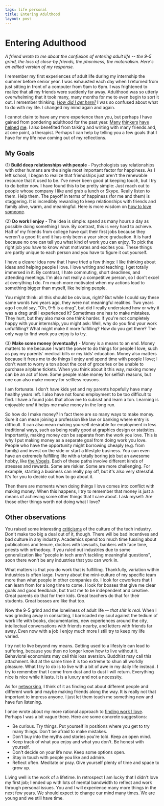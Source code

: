 ```yaml
--- 
tags: life personal
title: Entering Adulthood
layout: post
---
```


# Entering Adulthood

_A friend wrote to me about the confusion of entering adult life -- the 9-5 grind, the loss of close-by friends, the phoniness, the materialism. Here's an edited version of my response._

I remember my first experiences of adult life during my internship the summer before senior year. I was exhausted each day when I returned from just sitting in front of a computer from 9am to 6pm. I was frightened to realize that all my friends were suddenly far away. Adulthood was so utterly overwhelming that it took many, many months for me to even begin to sort it out. I remember thinking, [_How did I get here?_][talkingheads] I was so confused about what to do with my life. I changed my mind again and again. 

[talkingheads]: http://open.spotify.com/track/2WM63pILSg6VzgCnu0OU6K

I cannot claim to have any more experience than you, but perhaps I have gained from pondering adulthood for the past year.  [Many][kahneman] [thinkers][aurelius] [have][trunk] [helped][dfw] [me][graham]. I also benefited from talking and writing with many friends and, at one point, a therapist. Perhaps I can help by telling you a few goals that I have for my life now coming out of my reflections. 

[trunk]: http://blog.penelopetrunk.com/
[graham]: http://www.paulgraham.com/love.html
[kahneman]: https://www.youtube.com/watch?v=XgRlrBl-7Yg
[aurelius]: http://www.amazon.com/The-Emperors-Handbook-Translation-Meditations/dp/0743233832
[dfw]: http://moreintelligentlife.com/story/david-foster-wallace-in-his-own-words

## My Goals

(1) **Build deep relationships with people** - Psychologists say relationships with other humans are the single most important factor for happiness. As I left school, I began to realize that friendships just aren't the renewable resource that it used to be. I've never been good at keeping touch, but I try to do better now. I have found this to be pretty simple: Just reach out to people whose company I like and grab a lunch or Skype. Really listen to them. Help them. The payoff in terms of happiness (for me and them) is staggering. It is incredibly rewarding to keep relationships with friends and family alive, warm, and meaningful. Here is more wisdom on [how to love someone][hahn].

[hahn]: http://ajaytao2010.files.wordpress.com/2012/08/true-love-thich-nhat-hanh.pdf

(2) **Do work I enjoy** - The idea is simple: spend as many hours a day as possible doing something I love. By contrast, this is very hard to achieve. Half of my friends from college have quit their first jobs because they weren't a good fit and it has only been a year since graduation. It is hard because no one can tell you what kind of work you can enjoy. To pick the right job you have to know what motivates and excites you. These things are partly unique to each person and you have to figure it out yourself. 

I have a clearer idea now that I have tried a few things: I like thinking about ideas and helping people I love. I love writing and teaching; I get totally immersed in it. By contrast, I hate commuting, short deadlines, and attending meetings. I'm also not really a competitive person, so I don't excel at everything I do. I'm much more motivated when my actions lead to something bigger than myself, like helping people. 

You might think: all this should be obvious, right? But while I could say these same words two years ago, they were not meaningful realities. Two years ago I could say, "Oh, 9-5 is a drag", but did I really understand how or why it was a drag until I experienced it? Sometimes one has to make mistakes. They hurt, but they also make one think harder. If you're not completely happy with your internship, you might ask: Well, why do you find your work unfulfilling? What might make it more fulfilling? How do you get there? The only way to find work you enjoy is to try. 

(3) **Make some money (eventually)** - Money is a means to an end. Money matters to me because I want the power to do things for people I love, such as pay my parents' medical bills or my kids' education. Money also matters because it frees me to do things I enjoy and spend time with people I love; I don't want to worry a ton about the cost of groceries or be unable to purchase airplane tickets. When you think about it this way, making money can be an act of love. Some people make money for selfish reasons, but one can also make money for selfless reasons. 

I am fortunate. I don't have kids yet and my parents hopefully have many healthy years left.  I also have not found employment to be too difficult to find. I have a found jobs that allow me to subsist and learn a ton. Learning is enjoyable _and_ it helps me make money in the long run. 

So how do I make money? In fact there are so many ways to make money. Sure it can mean joining a profession like law or banking where entry is difficult. It can also mean making yourself desirable for employment in less traditional ways, such as being really good at graphics design or statistics. Importantly, making money _can_ be separate from the work you love. This is why I put making money as a separate goal from doing work you love. People who have the opportunity might borrowing cheaply (e.g. from family) and invest on the side or start a lifestyle business. You can even have an extremely fulfilling life with a totally boring job but an awesome hobby, like [the Vogels][vogels]. Each of these paths involve different kinds of stresses and rewards. Some are riskier. Some are more challenging. For example, starting a business can really pay off, but it's also very stressful. It's for you to decide out how to go about it. 

[vogels]: http://www.blouinartinfo.com/news/story/815597/remembering-herbert-vogel-the-postman-who-amassed-one-of-americas-greatest-art-collections

Then there are moments when doing things I love comes into conflict with making money. When this happens, I try to remember that money is just a means of achieving some other things that I care about. I ask myself: Are those other things worth not doing what I love? 

## Other observations

You raised some interesting [criticisms][mit] of the culture of the tech industry. Don't make too big a deal out of it, though. There will be bad incentives and bad culture in any industry. Academics spend too much time fussing about publications and tenure, doctors with lawsuits, bankers with face time, priests with orthodoxy. If you ruled out industries due to some generalization like "people in tech aren't tackling meaningful questions", soon there won't be any industries that you can work in. 

[mit]: http://miter.mit.edu/the-unexotic-underclass/

What matters is that _you_ do work that is fulfilling. Thankfully, variation within industries is often large. I worry about the mini-culture of my specific team more than what people in other companies do. I look for coworkers that I can learn from for a long time to come. I look for bosses that give me clear goals and good feedback, but trust me to be independent and creative. Great parents do that for their kids. Great teachers do that for their students. Great bosses are like that too. 

Now the 9-5 grind and the loneliness of adult life -- _that shit is real_. When I was grinding away in consulting, I barricaded my soul against the tedium of work life with books, documentaries, new experiences around the city, intellectual conversations with friends nearby, and letters with friends far away. Even now with a job I enjoy much more I still try to keep my life varied. 

I try not to live beyond my means. Getting used to a lifestyle can lead to suffering, because you then no longer know how to live without it. Behavioral economists may call this loss aversion. Buddhist may call this attachment. But at the same time it is too extreme to shun all worldly pleasure. What I try to do is to live with a bit of awe in my daily life instead. I try to remember that I come from dust and to dust I will return. Everything nice is nice while it lasts. It is a luxury and not a necessity. 

As for [networking][networking], I think of it as finding out about different people and different work and maybe making friends along the way. It is really not that important to impress anyone. I just let them teach me something new and have fun listening. 

[networking]: http://mbwong.com/2013/03/10/misperceptions-about-professional-networking.html

I once wrote about my more rational approach to [finding work I love][love]. Perhaps I was a bit vague there. Here are some concrete suggestions: 

* Be curious. Try things. Put yourself in positions where you get to try many things. Don't be afraid to make mistakes. 
* Don't buy into the myths and stories you're told. Keep an open mind. 
* Keep track of what you enjoy and what you don't. Be honest with yourself.
* Don't decide on your life now. Keep some options open. 
* Stay in touch with people you like and admire.  
* Reflect often. Meditate or pray. Give yourself plenty of time and space to grow up. 

[love]: http://mbwong.com/2012/12/01/finding-a-calling.html

Living well is the work of a lifetime.  In retrospect I am lucky that I didn't love my first job; I ended up with lots of mental bandwidth to reflect and work through personal issues. You and I will experience many more things in the next few years. We should expect to change our mind many times. We are young and we still have time. 
